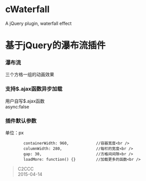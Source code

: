# cWaterfall
A jQuery plugin, waterfall effect

基于jQuery的瀑布流插件
=====================

### 瀑布流
三个方格一组的动画效果

### 支持$.ajax函数异步加载
用户自写$.ajax函数<br />
async:false

### 插件默认参数
单位：px<br />

			containerWidth: 960,            //容器宽度<br />
			columnWidth: 280,               //每栏的宽度<br />
			gap: 30,                        //方格间间隙<br />
			loadMore: function() {}         //加载更多的函数<br />






> C2CCC<br />
> 2015-04-14
